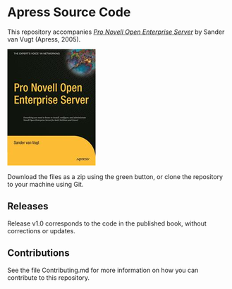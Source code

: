 # Apress Source Code

This repository accompanies [*Pro Novell Open Enterprise Server*](http://www.apress.com/9781590594834) by Sander van Vugt (Apress, 2005).

![Cover image](9781590594834.jpg)

Download the files as a zip using the green button, or clone the repository to your machine using Git.

## Releases

Release v1.0 corresponds to the code in the published book, without corrections or updates.

## Contributions

See the file Contributing.md for more information on how you can contribute to this repository.
